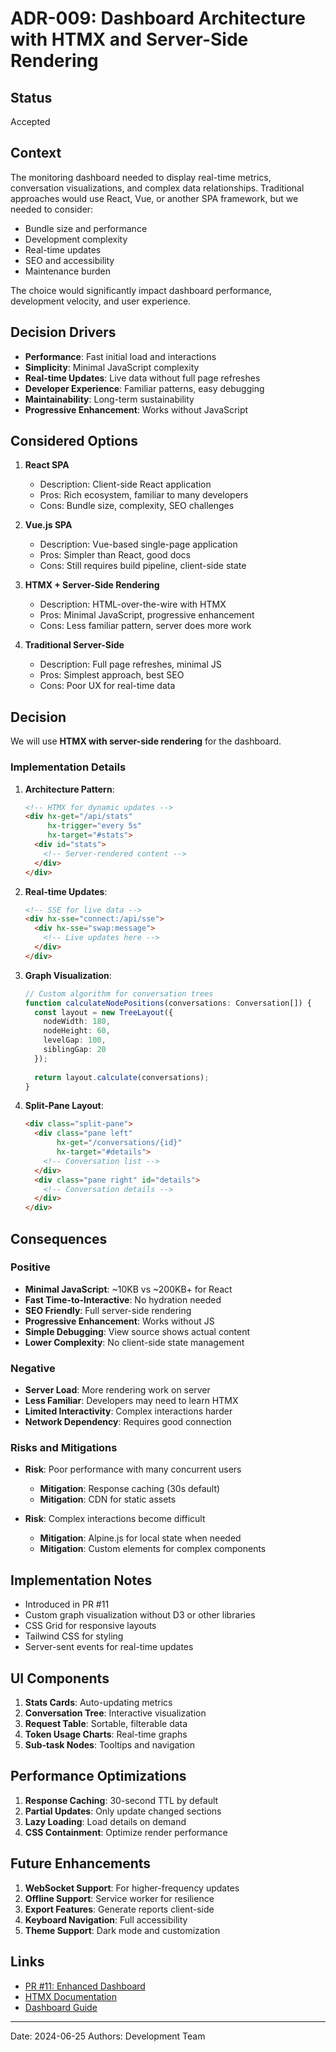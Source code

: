 # ADR-009: Dashboard Architecture with HTMX and Server-Side Rendering

## Status

Accepted

## Context

The monitoring dashboard needed to display real-time metrics, conversation visualizations, and complex data relationships. Traditional approaches would use React, Vue, or another SPA framework, but we needed to consider:

- Bundle size and performance
- Development complexity
- Real-time updates
- SEO and accessibility
- Maintenance burden

The choice would significantly impact dashboard performance, development velocity, and user experience.

## Decision Drivers

- **Performance**: Fast initial load and interactions
- **Simplicity**: Minimal JavaScript complexity
- **Real-time Updates**: Live data without full page refreshes
- **Developer Experience**: Familiar patterns, easy debugging
- **Maintainability**: Long-term sustainability
- **Progressive Enhancement**: Works without JavaScript

## Considered Options

1. **React SPA**
   - Description: Client-side React application
   - Pros: Rich ecosystem, familiar to many developers
   - Cons: Bundle size, complexity, SEO challenges

2. **Vue.js SPA**
   - Description: Vue-based single-page application
   - Pros: Simpler than React, good docs
   - Cons: Still requires build pipeline, client-side state

3. **HTMX + Server-Side Rendering**
   - Description: HTML-over-the-wire with HTMX
   - Pros: Minimal JavaScript, progressive enhancement
   - Cons: Less familiar pattern, server does more work

4. **Traditional Server-Side**
   - Description: Full page refreshes, minimal JS
   - Pros: Simplest approach, best SEO
   - Cons: Poor UX for real-time data

## Decision

We will use **HTMX with server-side rendering** for the dashboard.

### Implementation Details

1. **Architecture Pattern**:
   ```html
   <!-- HTMX for dynamic updates -->
   <div hx-get="/api/stats" 
        hx-trigger="every 5s"
        hx-target="#stats">
     <div id="stats">
       <!-- Server-rendered content -->
     </div>
   </div>
   ```

2. **Real-time Updates**:
   ```html
   <!-- SSE for live data -->
   <div hx-sse="connect:/api/sse">
     <div hx-sse="swap:message">
       <!-- Live updates here -->
     </div>
   </div>
   ```

3. **Graph Visualization**:
   ```typescript
   // Custom algorithm for conversation trees
   function calculateNodePositions(conversations: Conversation[]) {
     const layout = new TreeLayout({
       nodeWidth: 180,
       nodeHeight: 60,
       levelGap: 100,
       siblingGap: 20
     });
     
     return layout.calculate(conversations);
   }
   ```

4. **Split-Pane Layout**:
   ```html
   <div class="split-pane">
     <div class="pane left" 
          hx-get="/conversations/{id}" 
          hx-target="#details">
       <!-- Conversation list -->
     </div>
     <div class="pane right" id="details">
       <!-- Conversation details -->
     </div>
   </div>
   ```

## Consequences

### Positive

- **Minimal JavaScript**: ~10KB vs ~200KB+ for React
- **Fast Time-to-Interactive**: No hydration needed
- **SEO Friendly**: Full server-side rendering
- **Progressive Enhancement**: Works without JS
- **Simple Debugging**: View source shows actual content
- **Lower Complexity**: No client-side state management

### Negative

- **Server Load**: More rendering work on server
- **Less Familiar**: Developers may need to learn HTMX
- **Limited Interactivity**: Complex interactions harder
- **Network Dependency**: Requires good connection

### Risks and Mitigations

- **Risk**: Poor performance with many concurrent users
  - **Mitigation**: Response caching (30s default)
  - **Mitigation**: CDN for static assets

- **Risk**: Complex interactions become difficult
  - **Mitigation**: Alpine.js for local state when needed
  - **Mitigation**: Custom elements for complex components

## Implementation Notes

- Introduced in PR #11
- Custom graph visualization without D3 or other libraries
- CSS Grid for responsive layouts
- Tailwind CSS for styling
- Server-sent events for real-time updates

## UI Components

1. **Stats Cards**: Auto-updating metrics
2. **Conversation Tree**: Interactive visualization
3. **Request Table**: Sortable, filterable data
4. **Token Usage Charts**: Real-time graphs
5. **Sub-task Nodes**: Tooltips and navigation

## Performance Optimizations

1. **Response Caching**: 30-second TTL by default
2. **Partial Updates**: Only update changed sections
3. **Lazy Loading**: Load details on demand
4. **CSS Containment**: Optimize render performance

## Future Enhancements

1. **WebSocket Support**: For higher-frequency updates
2. **Offline Support**: Service worker for resilience
3. **Export Features**: Generate reports client-side
4. **Keyboard Navigation**: Full accessibility
5. **Theme Support**: Dark mode and customization

## Links

- [PR #11: Enhanced Dashboard](https://github.com/your-org/claude-nexus-proxy/pull/11)
- [HTMX Documentation](https://htmx.org)
- [Dashboard Guide](../../02-User-Guide/dashboard-guide.md)

---

Date: 2024-06-25
Authors: Development Team